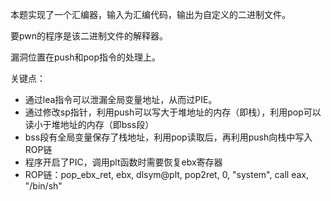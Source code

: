 本题实现了一个汇编器，输入为汇编代码，输出为自定义的二进制文件。

要pwn的程序是该二进制文件的解释器。

漏洞位置在push和pop指令的处理上。

关键点：

* 通过lea指令可以泄漏全局变量地址，从而过PIE。
* 通过修改sp指针，利用push可以写大于堆地址的内存（即栈），利用pop可以读小于堆地址的内存（即bss段）
* bss段有全局变量保存了栈地址，利用pop读取后，再利用push向栈中写入ROP链
* 程序开启了PIC，调用plt函数时需要恢复ebx寄存器
* ROP链：pop_ebx_ret, ebx, dlsym@plt, pop2ret, 0, "system", call eax, "/bin/sh"